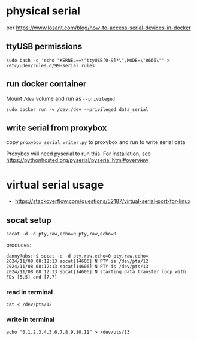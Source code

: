 # physical serial
per https://www.losant.com/blog/how-to-access-serial-devices-in-docker
## ttyUSB permissions
```
sudo bash -c 'echo "KERNEL==\"ttyUSB[0-9]*\",MODE=\"0666\"" > /etc/udev/rules.d/99-serial.rules'
```
## run docker container
Mount `/dev` volume and run as `--privileged`
```
sudo docker run -v /dev:/dev --privileged data_serial
```

## write serial from proxybox
copy `proxybox_serial_writer.py` to proxybox and run to write serial data

Proxybox will need pyserial to run this.  For installation, see https://pythonhosted.org/pyserial/pyserial.html#overview

# virtual serial usage
- https://stackoverflow.com/questions/52187/virtual-serial-port-for-linux

## socat setup
```
socat -d -d pty,raw,echo=0 pty,raw,echo=0
```

produces:
```
danny@abs:~$ socat -d -d pty,raw,echo=0 pty,raw,echo=
2024/11/08 08:12:13 socat[14606] N PTY is /dev/pts/12
2024/11/08 08:12:13 socat[14606] N PTY is /dev/pts/13
2024/11/08 08:12:13 socat[14606] N starting data transfer loop with FDs [5,5] and [7,7]
```

### read in terminal
```
cat < /dev/pts/12
```

### write in terminal
```
echo "0,1,2,3,4,5,6,7,8,9,10,11" > /dev/pts/13
```